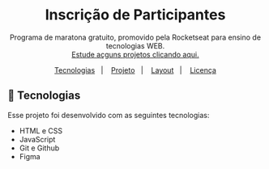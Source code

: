 <h1 align="center"> Inscrição de Participantes </h1>

<p align="center">
Programa de maratona gratuito, promovido pela Rocketseat para ensino de tecnologias WEB. <br/>
<a href="https://lp.rocketseat.com.br">Estude açguns projetos  clicando aqui.</a>
</p>

<p align="center">
  <a href="#-tecnologias">Tecnologias</a>&nbsp;&nbsp;&nbsp;|&nbsp;&nbsp;&nbsp;
  <a href="#-projeto">Projeto</a>&nbsp;&nbsp;&nbsp;|&nbsp;&nbsp;&nbsp;
  <a href="#-layout">Layout</a>&nbsp;&nbsp;&nbsp;|&nbsp;&nbsp;&nbsp;
  <a href="#memo-licença">Licença</a>
</p>


## 🚀 Tecnologias

Esse projeto foi desenvolvido com as seguintes tecnologias:

- HTML e CSS
- JavaScript
- Git e Github
- Figma
